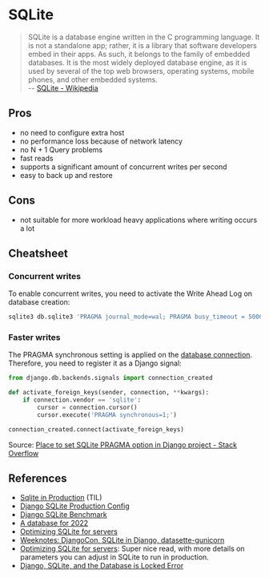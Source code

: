 # SQLite

> SQLite is a database engine written in the C programming language.
> It is not a standalone app; rather, it is a library that software developers embed in their apps.
> As such, it belongs to the family of embedded databases.
> It is the most widely deployed database engine, as it is used by several of the top web browsers, operating systems, mobile phones, and other embedded systems.
> <br>
> -- [SQLite - Wikipedia](https://en.wikipedia.org/wiki/SQLite)

## Pros

- no need to configure extra host
- no performance loss because of network latency
- no N + 1 Query problems
- fast reads
- supports a significant amount of concurrent writes per second
- easy to back up and restore

## Cons

- not suitable for more workload heavy applications where writing occurs a lot

## Cheatsheet

### Concurrent writes

To enable concurrent writes, you need to activate the Write Ahead Log on database creation:

```bash
sqlite3 db.sqlite3 'PRAGMA journal_mode=wal; PRAGMA busy_timeout = 5000;'
```

### Faster writes

The PRAGMA synchronous setting is applied on the [database connection](https://stackoverflow.com/questions/36308801/sqlite3-pragma-synchronous-not-persistent).
Therefore, you need to register it as a Django signal:

```python
from django.db.backends.signals import connection_created

def activate_foreign_keys(sender, connection, **kwargs):
    if connection.vendor == 'sqlite':
        cursor = connection.cursor()
        cursor.execute('PRAGMA synchronous=1;')

connection_created.connect(activate_foreign_keys)
```

Source: [Place to set SQLite PRAGMA option in Django project - Stack Overflow](https://stackoverflow.com/questions/4534992/place-to-set-sqlite-pragma-option-in-django-project/6843199#6843199)

## References

* [Sqlite in Production](/TIL/2023-06-18-sqlite-in-production.md) (TIL)
* [Django SQLite Production Config](https://blog.pecar.me/sqlite-django-config?utm_campaign=Django%2BNewsletter&utm_medium=email&utm_source=Django_Newsletter_238)
* [Django SQLite Benchmark](https://blog.pecar.me/django-sqlite-benchmark?utm_campaign=Django%2BNewsletter&utm_medium=email&utm_source=Django_Newsletter_219)
* [A database for 2022](https://tailscale.com/blog/database-for-2022)
* [Optimizing SQLite for servers](https://kerkour.com/sqlite-for-servers?utm_source=changelog-news)
* [Weeknotes: DjangoCon, SQLite in Django, datasette-gunicorn](https://simonwillison.net/2022/Oct/23/datasette-gunicorn/)
* [Optimizing SQLite for servers](https://kerkour.com/sqlite-for-servers?utm_source=changelog-news): Super nice read, with more details on parameters you can adjust in SQLite to run in production.
* [Django, SQLite, and the Database is Locked Error](https://blog.pecar.me/django-sqlite-dblock?utm_campaign=Django%2BNewsletter&utm_medium=email&utm_source=Django_Newsletter_215)
